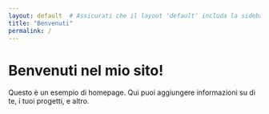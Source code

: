 ```yaml
---
layout: default  # Assicurati che il layout 'default' includa la sidebar
title: "Benvenuti"
permalink: /
---
```


<div class="homepage-content">
  <h1>Benvenuti nel mio sito!</h1>
  <p>Questo è un esempio di homepage. Qui puoi aggiungere informazioni su di te, i tuoi progetti, e altro.</p>
</div>
